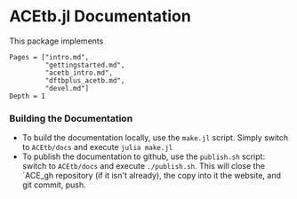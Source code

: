 
# ACEtb.jl Documentation

This package implements 


```@contents
Pages = ["intro.md",
         "gettingstarted.md",
         "acetb_intro.md", 
         "dftbplus_acetb.md",
         "devel.md"]
Depth = 1
```

### Building the Documentation

* To build the documentation locally, use the `make.jl` script. Simply switch to `ACEtb/docs` and execute `julia make.jl`
* To publish the documentation to github, use the `publish.sh` script: switch to `ACEtb/docs` and execute `./publish.sh`. This will close the `ACE_gh repository (if it isn't already), the copy into it the website, and git commit, push.

